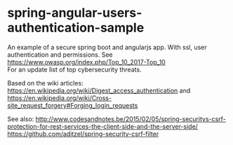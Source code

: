 # spring-angular-users-authentication-sample
An example of a secure spring boot and angularjs app. 
With ssl, user authentication and permissions.
See https://www.owasp.org/index.php/Top_10_2017-Top_10  
For an update list of top cybersecurity threats.

Based on the wiki articles: https://en.wikipedia.org/wiki/Digest_access_authentication 
and https://en.wikipedia.org/wiki/Cross-site_request_forgery#Forging_login_requests

See also:
http://www.codesandnotes.be/2015/02/05/spring-securitys-csrf-protection-for-rest-services-the-client-side-and-the-server-side/
https://github.com/aditzel/spring-security-csrf-filter
